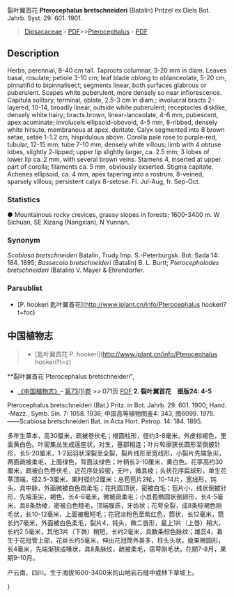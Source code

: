裂叶翼首花 **Pterocephalus bretschneideri** (Batalin) Pritzel ex Diels Bot. Jahrb. Syst. 29: 601. 1901.

> [Dipsacaceae](http://www.iplant.cn/info/Dipsacaceae?t=foc) - [PDF](http://www.iplant.cn/foc/pdf/Dipsacaceae.pdf)>>[Pterocephalus](http://www.iplant.cn/info/Pterocephalus?t=foc) - [PDF](http://www.iplant.cn/foc/pdf/Pterocephalus.pdf)

## Description

Herbs, perennial, 8-40 cm tall. Taproots columnar, 3-20 mm in diam. Leaves basal, rosulate; petiole 3-10 cm; leaf blade oblong to oblanceolate, 5-20 cm, pinnatifid to bipinnatisect; segments linear, both surfaces glabrous or puberulent. Scapes white puberulent, more densely so near inflorescence. Capitula solitary, terminal, oblate, 2.5-3 cm in diam.; involucral bracts 2-layered, 10-14, broadly linear, outside white puberulent; receptacles disklike, densely white hairy; bracts brown, linear-lanceolate, 4-6 mm, pubescent, apex acuminate; involucels ellipsoid-obovoid, 4-5 mm, 8-ribbed, densely white hirsute, membranous at apex, dentate. Calyx segmented into 8 brown setae, setae 1-1.2 cm, hispidulous above. Corolla pale rose to purple-red, tubular, 12-15 mm; tube 7-10 mm, densely white villous; limb with 4 obtuse lobes, slightly 2-lipped; upper lip slightly larger, ca. 2.5 mm; 3 lobes of lower lip ca. 2 mm, with several brown veins. Stamens 4, inserted at upper part of corolla; filaments ca. 5 mm, obviously exserted. Stigma capitate. Achenes ellipsoid, ca. 4 mm, apex tapering into a rostrum, 8-veined, sparsely villous; persistent calyx 8-setose. Fl. Jul-Aug, fr. Sep-Oct.

### Statistics
● Mountainous rocky crevices, grassy slopes in forests; 1600-3400 m. W Sichuan, SE Xizang (Nangxian), N Yunnan.

### Synonym
*Scabiosa bretschneideri* Batalin, Trudy Imp. S.-Peterburgsk. Bot. Sada 14: 184. 1895; *Bassecoia bretschneideri* (Batalin) B. L. Burtt; *Pterocephalodes bretschneideri* (Batalin) V. Mayer & Ehrendorfer.

### Parsublist

* [P.  hookeri  匙叶翼首花](http://www.iplant.cn/info/Pterocephalus hookeri?t=foc)

## 中国植物志

> * [匙叶翼首花  P.  hookeri](http://www.iplant.cn/info/Pterocephalus hookeri?t=z)


**裂叶翼首花 Pterocephalus bretschneideri",


* [《中国植物志》](http://www.iplant.cn/frps)- [第73(1)卷](http://www.iplant.cn/frps/vol/73(1)) >> 071页 [PDF](http://www.iplant.cn/frps/pdf/73(1)/071.PDF)
**2. 裂叶翼首花　图版24: 4-5**

Pterocephalus bretschneideri (Bat.) Pritz. in Bot. Jahrb. 29: 601. 1900; Hand. -Mazz., Symb. Sin. 7: 1058. 1936; 中国高等植物图鉴4: 343, 图6099. 1975.——Scabiosa bretschneideri Bat. in Acta Hort. Petrop. 14: 184. 1895.

多年生草本，高30厘米，疏被卷伏毛；根圆柱形，径约3-8毫米，外皮棕褐色，里面黄白色。叶密集丛生成莲座状，对生，基部相连；叶片轮廓狭长圆形至倒披针形，长5-20厘米，1-2回羽状深裂至全裂，裂片线形至宽线形，小裂片先端急尖，两面疏被柔毛，上面绿色，背面淡绿色；叶柄长3-10厘米，黄白色。花葶高约30厘米，疏被白色卷伏毛，近花序处较密，无叶，微具棱；头状花序扁球形，单生花葶顶端，径2.5-3厘米，果时径约2厘米；总苞苞片2轮，10-14片，宽线形，钝头，具中脉，外面微被白色疏柔毛；花托圆顶状，密被白毛；苞片小，线状倒披针形，先端渐尖，褐色，长4-6毫米，微被疏柔毛；小总苞椭圆状倒卵形，长4-5毫米，具8条肋棱，密被白色糙毛，顶端膜质，牙齿状；花萼全裂，成8条棕褐色刚毛状，长10-12毫米，上面被极短毛；花冠淡粉色至紫红色，筒状，长12毫米，筒长约7毫米，外面被白色柔毛，裂片4，钝头，微二唇形，最上1片（上唇）稍大，长约2.5毫米，其他3片（下唇）稍短，长约2毫米，具数条棕色脉纹；雄蕊4，着生于花冠管上部，花丝长约5毫米，伸出花冠筒外甚多，柱头头状。瘦果椭圆形，长4毫米，先端渐狭成喙状，具8条脉纹，疏被柔毛，宿萼刚毛状。花期7-8月，果期9-10月。

产云南、四川。生于海拔1600-3400米的山地岩石缝中或林下草坡上。

}